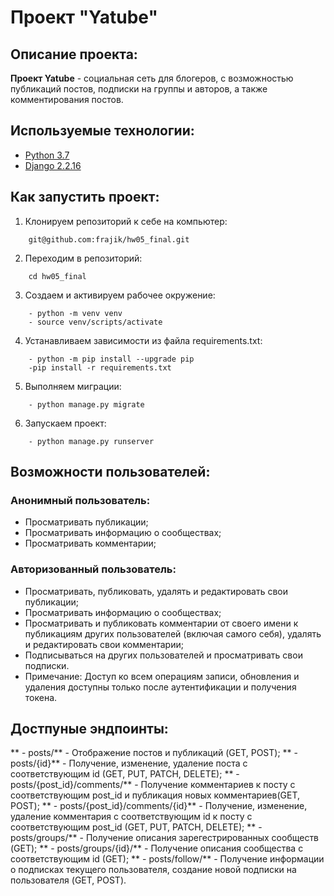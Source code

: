 # Проект "Yatube"

## Описание проекта:
 **Проект Yatube** - социальная сеть для блогеров, с возможностью публикаций постов, подписки на группы и авторов, а также комментирования постов.

## Используемые технологии:
- [Python 3.7](https://www.python.org/)
- [Django 2.2.16](https://www.djangoproject.com/)


## Как запустить проект:
1. Клонируем репозиторий к себе на компьютер:
```
    git@github.com:frajik/hw05_final.git
```

2. Переходим в репозиторий:
```
    cd hw05_final
```

3. Создаем и активируем рабочее окружение:
```
    - python -m venv venv
    - source venv/scripts/activate
```

4. Устанавливаем зависимости из файла requirements.txt:
```
    - python -m pip install --upgrade pip
    -pip install -r requirements.txt
```

5. Выполняем миграции:
```
    - python manage.py migrate
```

6. Запускаем проект:
```
    - python manage.py runserver
```

## Возможности пользователей:
### Анонимный пользователь:
  - Просматривать публикации;
  - Просматривать информацию о сообществах;
  - Просматривать комментарии;

### Авторизованный пользователь:
  - Просматривать, публиковать, удалять и редактировать свои публикации;
  - Просматривать информацию о сообществах;
  - Просматривать и публиковать комментарии от своего имени к публикациям других пользователей (включая самого себя), удалять и редактировать свои комментарии;
  - Подписываться на других пользователей и просматривать свои подписки.
  - Примечание: Доступ ко всем операциям записи, обновления и удаления доступны только после аутентификации и получения токена.

## Достпуные эндпоинты:
  ** - posts/** - Отображение постов и публикаций (GET, POST);
  ** - posts/{id}** - Получение, изменение, удаление поста с соответствующим id (GET, PUT, PATCH, DELETE);
  ** - posts/{post_id}/comments/** - Получение комментариев к посту с соответствующим post_id и публикация новых комментариев(GET, POST);
  ** - posts/{post_id}/comments/{id}** - Получение, изменение, удаление комментария с соответствующим id к посту с соответствующим post_id (GET, PUT, PATCH, DELETE);
  ** - posts/groups/** - Получение описания зарегестрированных сообществ (GET);
  ** - posts/groups/{id}/** - Получение описания сообщества с соответствующим id (GET);
  ** - posts/follow/** - Получение информации о подписках текущего пользователя, создание новой подписки на пользователя (GET, POST).
